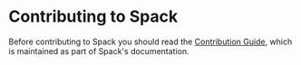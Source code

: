 # Contributing to Spack

Before contributing to Spack you should read the
[Contribution Guide](https://spack.readthedocs.io/en/latest/contribution_guide.html),
which is maintained as part of Spack's documentation.
